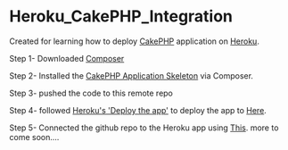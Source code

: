 # Heroku_CakePHP_Integration
Created for learning how to deploy [CakePHP](https://cakephp.org/) application on [Heroku](https://www.heroku.com/).

Step 1- Downloaded [Composer](https://getcomposer.org/doc/00-intro.md)

Step 2- Installed the [CakePHP Application Skeleton](https://github.com/cakephp/app) via Composer.

Step 3- pushed the code to this remote repo

Step 4- followed [Heroku's 'Deploy the app'](https://devcenter.heroku.com/articles/getting-started-with-php#deploy-the-app) to deploy the app to [Here](https://heroku-cakephp-integration.herokuapp.com/).

Step 5- Connected the github repo to the Heroku app using [This](https://devcenter.heroku.com/articles/github-integration).
more to come soon....